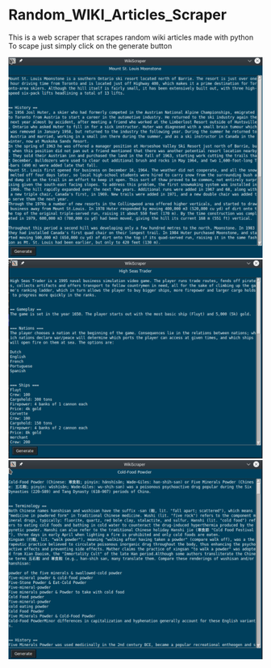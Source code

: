 # Random_WIKI_Articles_Scraper

This is a web scraper that scrapes random wiki articles made with python
To scape just simply click on the generate button



![An image of the app](https://github.com/Taggu1/Random_WIKI_Articles_Scraper/blob/main/1.png)
![An image of the app](https://github.com/Taggu1/Random_WIKI_Articles_Scraper/blob/main/2.png)
![An image of the app](https://github.com/Taggu1/Random_WIKI_Articles_Scraper/blob/main/3.png)
